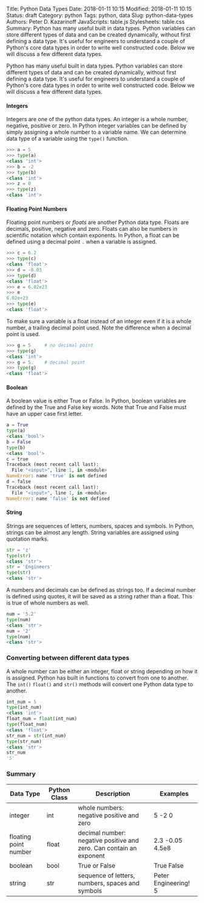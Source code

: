Title: Python Data Types
Date: 2018-01-11 10:15
Modified: 2018-01-11 10:15
Status: draft
Category: python
Tags: python, data
Slug: python-data-types
Authors: Peter D. Kazarinoff
JavaScripts: table.js
Stylesheets: table.css
Summary: Python has many useful built in data types. Python variables can store different types of data and can be created dynamically, without first defining a data type. It's useful for engineers to understand a couple of Python's core data types in order to write well constructed code. Below we will discuss a few different data types.

Python has many useful built in data types. Python variables can store different types of data and can be created dynamically, without first defining a data type. It's useful for engineers to understand a couple of Python's core data types in order to write well constructed code. Below we will discuss a few different data types.

#### Integers

Integers are one of the python data types. An integer is a whole number, negative, positive or zero. In Python integer variables can be defined by simply assigning a whole number to a variable name. We can determine data type of a variable using the ```type()``` function.

```python
>>> a = 5
>>> type(a)
<class 'int'>
>>> b = -2
>>> type(b)
<class 'int'>
>>> z = 0
>>> type(z)
<class 'int'>
```

#### Floating Point Numbers

Floating point numbers or _floats_ are another Python data type. Floats are decimals, positive, negative and zero. Floats can also be numbers in scientific notation which contain exponents. In Python, a float can be defined using a decimal point ```.``` when a variable is assigned.

```python
>>> c = 6.2
>>> type(c)
<class 'float'>
>>> d = -0.03
>>> type(d)
<class 'float'>
>>> e = 6.02e23
>>> e
6.02e+23
>>> type(e)
<class 'float'>
```

To make sure a variable is a float instead of an integer even if it is a whole number, a trailing decimal point used. Note the difference when a decimal point is used.

```python
>>> g = 5     # no decimal point
>>> type(g)
<class 'int'>
>>> g = 5.    # decimal point
>>> type(g)
<class 'float'>
```

#### Boolean

A boolean value is either True or False. In Python, boolean variables are defined by the True and False key words. Note that True and False must have an upper case first letter.

```python
a = True
type(a)
<class 'bool'>
b = False
type(b)
<class 'bool'>
c = true
Traceback (most recent call last):
  File "<input>", line 1, in <module>
NameError: name 'true' is not defined
d = false
Traceback (most recent call last):
  File "<input>", line 1, in <module>
NameError: name 'false' is not defined
```

#### String

Strings are sequences of letters, numbers, spaces and symbols. In Python, strings can be almost any length. String variables are assigned using quotation marks.

```python
str = 'z'
type(str)
<class 'str'>
str = 'Engineers'
type(str)
<class 'str'>
```

A numbers and decimals can be defined as strings too. If a decimal number is defined using quotes, it will be saved as a string rather than a float. This is true of whole numbers as well.

```python
num = '5.2'
type(num)
<class 'str'>
num = '2'
type(num)
<class 'str'>
```

### Converting between different data types

A whole number can be either an integer, float or string depending on how it is assigned. Python has built in functions to convert from one to another. The ```int()``` ```float()``` and ```str()``` methods will convert one Python data type to another. 

```python
int_num = 5
type(int_num)
<class 'int'>
float_num = float(int_num)
type(float_num)
<class 'float'>
str_num = str(int_num)
type(str_num)
<class 'str'>
str_num
'5'
```

### Summary

|Data Type| Python Class | Description |Examples|
|---|---|---|---|
| integer | int | whole numbers: negative positive and zero | 5 -2 0 |
| floating point number	| float | decimal number: negative positive and zero. Can contain an exponent | 2.3 -0.05 4.5e8 | 
| boolean	| bool	| True or False | True False |
| string	| str	| sequence of letters, numbers, spaces and symbols | Peter Engineering! 5 |
